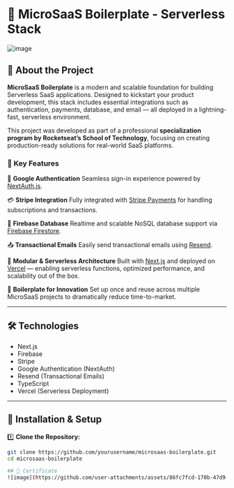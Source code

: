 
# 🚀 MicroSaaS Boilerplate - Serverless Stack

![image](https://github.com/user-attachments/assets/da42711a-ab33-4149-a818-f1afe26815eb)

## 📖 About the Project

**MicroSaaS Boilerplate** is a modern and scalable foundation for building Serverless SaaS applications. Designed to kickstart your product development, this stack includes essential integrations such as authentication, payments, database, and email — all deployed in a lightning-fast, serverless environment.

This project was developed as part of a  professional **specialization program by Rocketseat’s School of Technology**, focusing on creating production-ready solutions for real-world SaaS platforms.

### 🌟 Key Features

🔐 **Google Authentication**
Seamless sign-in experience powered by [NextAuth.js](https://next-auth.js.org/).

💳 **Stripe Integration**
Fully integrated with [Stripe Payments](https://stripe.com/) for handling subscriptions and transactions.

🧠 **Firebase Database**
Realtime and scalable NoSQL database support via [Firebase Firestore](https://firebase.google.com/docs/firestore).

📤 **Transactional Emails**
Easily send transactional emails using [Resend](https://resend.com/).

🧱 **Modular & Serverless Architecture**
Built with [Next.js](https://nextjs.org/) and deployed on [Vercel](https://vercel.com/) — enabling serverless functions, optimized performance, and scalability out of the box.

🎯 **Boilerplate for Innovation**
Set up once and reuse across multiple MicroSaaS projects to dramatically reduce time-to-market.

---

## 🛠 Technologies

- Next.js
- Firebase
- Stripe
- Google Authentication (NextAuth)
- Resend (Transactional Emails)
- TypeScript
- Vercel (Serverless Deployment)

---

## 🔧 Installation & Setup

1️⃣ **Clone the Repository:**

```bash
git clone https://github.com/yourusername/microsaas-boilerplate.git
cd microsaas-boilerplate

## 📜 Certificate
![image](https://github.com/user-attachments/assets/86fc7fcd-170b-47d9-8322-504851a849cd)

